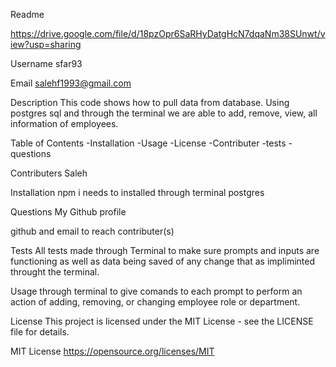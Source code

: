 Readme

https://drive.google.com/file/d/18pzOpr6SaRHyDatgHcN7dqaNm38SUnwt/view?usp=sharing

Username
sfar93

Email
salehf1993@gmail.com

Description
This code shows how to pull data from database. Using postgres sql and through the terminal we are able to add, remove, view, all information of employees.

Table of Contents
-Installation -Usage -License -Contributer -tests -questions

Contributers
Saleh

Installation
npm i needs to installed through terminal
postgres

Questions
My Github profile

github and email to reach contributer(s)

Tests
All tests made through Terminal to make sure prompts and inputs are functioning as well as data being saved of any change that as impliminted throught the terminal. 


Usage
through terminal to give comands to each prompt to perform an action of adding, removing, or changing employee role or department.

License
This project is licensed under the MIT License - see the LICENSE file for details.

MIT License https://opensource.org/licenses/MIT